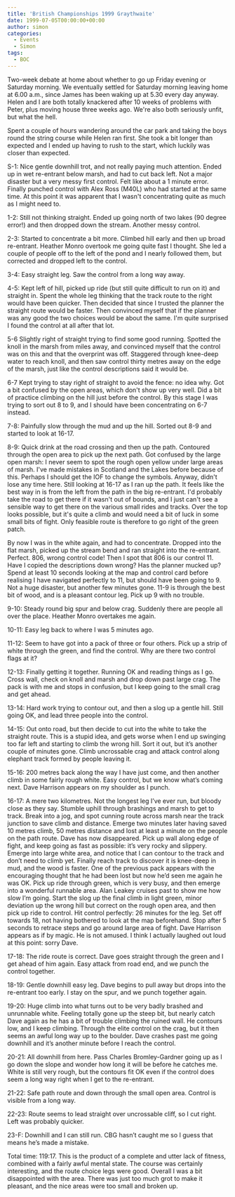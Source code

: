 ```yaml
---
title: 'British Championships 1999 Graythwaite'
date: 1999-07-05T00:00:00+00:00
author: simon
categories:
  - Events
  - Simon
tags:
  - BOC
---
```


Two-week debate at home about whether to go up Friday evening or Saturday morning. We eventually settled for Saturday morning leaving home at 6.00 a.m., since James has been waking up at 5.30 every day anyway. Helen and I are both totally knackered after 10 weeks of problems with Peter, plus moving house three weeks ago. We're also both seriously unfit, but what the hell.

<!--more-->

Spent a couple of hours wandering around the car park and taking the boys round the string course while Helen ran first. She took a bit longer than expected and I ended up having to rush to the start, which luckily was closer than expected.

S-1: Nice gentle downhill trot, and not really paying much attention. Ended up in wet re-entrant below marsh, and had to cut back left. Not a major disaster but a very messy first control. Felt like about a 1 minute error. Finally punched control with Alex Ross (M40L) who had started at the same time. At this point it was apparent that I wasn't concentrating quite as much as I might need to.

1-2: Still not thinking straight. Ended up going north of two lakes (90 degree error!) and then dropped down the stream. Another messy control.

2-3: Started to concentrate a bit more. Climbed hill early and then up broad re-entrant. Heather Monro overtook me going quite fast I thought. She led a couple of people off to the left of the pond and I nearly followed them, but corrected and dropped left to the control.

3-4: Easy straight leg. Saw the control from a long way away.

4-5: Kept left of hill, picked up ride (but still quite difficult to run on it) and straight in. Spent the whole leg thinking that the track route to the right would have been quicker. Then decided that since I trusted the planner the straight route would be faster. Then convinced myself that if the planner was any good the two choices would be about the same. I'm quite surprised I found the control at all after that lot.

5-6 Slightly right of straight trying to find some good running. Spotted the knoll in the marsh from miles away, and convinced myself that the control was on this and that the overprint was off. Staggered through knee-deep water to reach knoll, and then saw control thirty metres away on the edge of the marsh, just like the control descriptions said it would be.

6-7 Kept trying to stay right of straight to avoid the fence: no idea why. Got a bit confused by the open areas, which don't show up very well. Did a bit of practice climbing on the hill just before the control. By this stage I was trying to sort out 8 to 9, and I should have been concentrating on 6-7 instead.

7-8: Painfully slow through the mud and up the hill. Sorted out 8-9 and started to look at 16-17.

8-9: Quick drink at the road crossing and then up the path. Contoured through the open area to pick up the next path. Got confused by the large open marsh: I never seem to spot the rough open yellow under large areas of marsh. I've made mistakes in Scotland and the Lakes before because of this. Perhaps I should get the IOF to change the symbols. Anyway, didn't lose any time here. Still looking at 16-17 as I ran up the path. It feels like the best way in is from the left from the path in the big re-entrant. I'd probably take the road to get there if it wasn't out of bounds, and I just can't see a sensible way to get there on the various small rides and tracks. Over the top looks possible, but it's quite a climb and would need a bit of luck in some small bits of fight. Only feasible route is therefore to go right of the green patch.

By now I was in the white again, and had to concentrate. Dropped into the flat marsh, picked up the stream bend and ran straight into the re-entrant. Perfect. 806, wrong control code! Then I spot that 806 is our control 11. Have I copied the descriptions down wrong? Has the planner mucked up? Spend at least 10 seconds looking at the map and control card before realising I have navigated perfectly to 11, but should have been going to 9. Not a huge disaster, but another few minutes gone. 11-9 is through the best bit of wood, and is a pleasant contour leg. Pick up 9 with no trouble.

9-10: Steady round big spur and below crag. Suddenly there are people all over the place. Heather Monro overtakes me again.

10-11: Easy leg back to where I was 5 minutes ago.

11-12: Seem to have got into a pack of three or four others. Pick up a strip of white through the green, and find the control. Why are there two control flags at it?

12-13: Finally getting it together. Running OK and reading things as I go. Cross wall, check on knoll and marsh and drop down past large crag. The pack is with me and stops in confusion, but I keep going to the small crag and get ahead.

13-14: Hard work trying to contour out, and then a slog up a gentle hill. Still going OK, and lead three people into the control.

14-15: Out onto road, but then decide to cut into the white to take the straight route. This is a stupid idea, and gets worse when I end up swinging too far left and starting to climb the wrong hill. Sort it out, but it’s another couple of minutes gone. Climb uncrossable crag and attack control along elephant track formed by people leaving it.

15-16: 200 metres back along the way I have just come, and then another climb in some fairly rough white. Easy control, but we know what’s coming next. Dave Harrison appears on my shoulder as I punch.

16-17: A mere two kilometres. Not the longest leg I’ve ever run, but bloody close as they say. Stumble uphill through brashings and marsh to get to track. Break into a jog, and spot cunning route across marsh near the track junction to save climb and distance. Emerge two minutes later having saved 10 metres climb, 50 metres distance and lost at least a minute on the people on the path route. Dave has now disappeared. Pick up wall along edge of fight, and keep going as fast as possible: it’s very rocky and slippery. Emerge into large white area, and notice that I can contour to the track and don’t need to climb yet. Finally reach track to discover it is knee-deep in mud, and the wood is faster. One of the previous pack appears with the encouraging thought that he had been lost but now he’d seen me again he was OK. Pick up ride through green, which is very busy, and then emerge into a wonderful runnable area. Alan Leakey cruises past to show me how slow I’m going. Start the slog up the final climb in light green, minor deviation up the wrong hill but correct on the rough open area, and then pick up ride to control. Hit control perfectly: 26 minutes for the leg. Set off towards 18, not having bothered to look at the map beforehand. Stop after 5 seconds to retrace steps and go around large area of fight. Dave Harrison appears as if by magic. He is not amused. I think I actually laughed out loud at this point: sorry Dave.

17-18: The ride route is correct. Dave goes straight through the green and I get ahead of him again. Easy attack from road end, and we punch the control together.

18-19: Gentle downhill easy leg. Dave begins to pull away but drops into the re-entrant too early. I stay on the spur, and we punch together again.

19-20: Huge climb into what turns out to be very badly brashed and unrunnable white. Feeling totally gone up the steep bit, but nearly catch Dave again as he has a bit of trouble climbing the ruined wall. He contours low, and I keep climbing. Through the elite control on the crag, but it then seems an awful long way up to the boulder. Dave crashes past me going downhill and it’s another minute before I reach the control.

20-21: All downhill from here. Pass Charles Bromley-Gardner going up as I go down the slope and wonder how long it will be before he catches me. White is still very rough, but the contours fit OK even if the control does seem a long way right when I get to the re-entrant.

21-22: Safe path route and down through the small open area. Control is visible from a long way.

22-23: Route seems to lead straight over uncrossable cliff, so I cut right. Left was probably quicker.

23-F: Downhill and I can still run. CBG hasn’t caught me so I guess that means he’s made a mistake.

Total time: 119:17. This is the product of a complete and utter lack of fitness, combined with a fairly awful mental state. The course was certainly interesting, and the route choice legs were good. Overall I was a bit disappointed with the area. There was just too much grot to make it pleasant, and the nice areas were too small and broken up.
